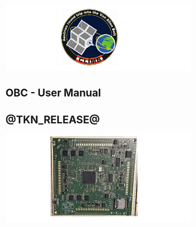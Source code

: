 ![](pic/climb.jpg)

#                     OBC - User Manual
#                     @TKN_RELEASE@


![](pic/obc.jpg)


 
